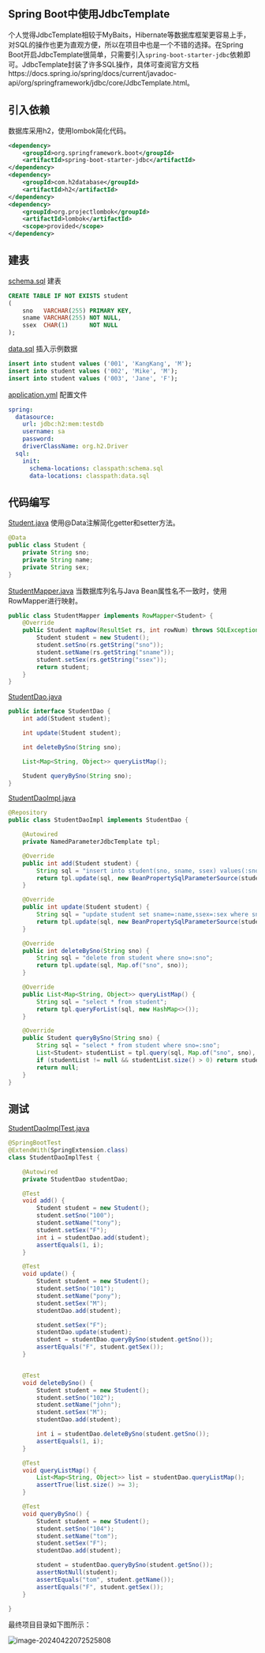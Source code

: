## Spring Boot中使用JdbcTemplate

个人觉得JdbcTemplate相较于MyBaits，Hibernate等数据库框架更容易上手，对SQL的操作也更为直观方便，所以在项目中也是一个不错的选择。在Spring Boot开启JdbcTemplate很简单，只需要引入`spring-boot-starter-jdbc`依赖即可。JdbcTemplate封装了许多SQL操作，具体可查阅官方文档https://docs.spring.io/spring/docs/current/javadoc-api/org/springframework/jdbc/core/JdbcTemplate.html。

## 引入依赖

数据库采用h2，使用lombok简化代码。

```xml
<dependency>
    <groupId>org.springframework.boot</groupId>
    <artifactId>spring-boot-starter-jdbc</artifactId>
</dependency>
<dependency>
    <groupId>com.h2database</groupId>
    <artifactId>h2</artifactId>
</dependency>
<dependency>
    <groupId>org.projectlombok</groupId>
    <artifactId>lombok</artifactId>
    <scope>provided</scope>
</dependency>
```

## 建表

 [schema.sql](src\main\resources\schema.sql) 建表

```sql
CREATE TABLE IF NOT EXISTS student
(
    sno   VARCHAR(255) PRIMARY KEY,
    sname VARCHAR(255) NOT NULL,
    ssex  CHAR(1)      NOT NULL
);
```

 [data.sql](src\main\resources\data.sql) 插入示例数据

```sql
insert into student values ('001', 'KangKang', 'M');
insert into student values ('002', 'Mike', 'M');
insert into student values ('003', 'Jane', 'F');
```

[application.yml](src\main\resources\application.yml) 配置文件

```yml
spring:
  datasource:
    url: jdbc:h2:mem:testdb
    username: sa
    password:
    driverClassName: org.h2.Driver
  sql:
    init:
      schema-locations: classpath:schema.sql
      data-locations: classpath:data.sql
```



## 代码编写

 [Student.java](src\main\java\com\example\demo\bean\Student.java) 使用@Data注解简化getter和setter方法。

```java
@Data
public class Student {
    private String sno;
    private String name;
    private String sex;
}
```

 [StudentMapper.java](src\main\java\com\example\demo\mapper\StudentMapper.java) 当数据库列名与Java Bean属性名不一致时，使用RowMapper进行映射。

```java
public class StudentMapper implements RowMapper<Student> {
    @Override
    public Student mapRow(ResultSet rs, int rowNum) throws SQLException {
        Student student = new Student();
        student.setSno(rs.getString("sno"));
        student.setName(rs.getString("sname"));
        student.setSex(rs.getString("ssex"));
        return student;
    }
}
```

 [StudentDao.java](src\main\java\com\example\demo\dao\StudentDao.java) 

```java
public interface StudentDao {
    int add(Student student);

    int update(Student student);

    int deleteBySno(String sno);

    List<Map<String, Object>> queryListMap();

    Student queryBySno(String sno);
}
```

 [StudentDaoImpl.java](src\main\java\com\example\demo\dao\impl\StudentDaoImpl.java) 

```java
@Repository
public class StudentDaoImpl implements StudentDao {

    @Autowired
    private NamedParameterJdbcTemplate tpl;

    @Override
    public int add(Student student) {
        String sql = "insert into student(sno, sname, ssex) values(:sno, :name, :sex)";
        return tpl.update(sql, new BeanPropertySqlParameterSource(student));
    }

    @Override
    public int update(Student student) {
        String sql = "update student set sname=:name,ssex=:sex where sno=:sno";
        return tpl.update(sql, new BeanPropertySqlParameterSource(student));
    }

    @Override
    public int deleteBySno(String sno) {
        String sql = "delete from student where sno=:sno";
        return tpl.update(sql, Map.of("sno", sno));
    }

    @Override
    public List<Map<String, Object>> queryListMap() {
        String sql = "select * from student";
        return tpl.queryForList(sql, new HashMap<>());
    }

    @Override
    public Student queryBySno(String sno) {
        String sql = "select * from student where sno=:sno";
        List<Student> studentList = tpl.query(sql, Map.of("sno", sno), new StudentMapper());
        if (studentList != null && studentList.size() > 0) return studentList.get(0);
        return null;
    }
}
```

## 测试

 [StudentDaoImplTest.java](src\test\java\com\example\demo\dao\impl\StudentDaoImplTest.java) 

```java
@SpringBootTest
@ExtendWith(SpringExtension.class)
class StudentDaoImplTest {

    @Autowired
    private StudentDao studentDao;

    @Test
    void add() {
        Student student = new Student();
        student.setSno("100");
        student.setName("tony");
        student.setSex("F");
        int i = studentDao.add(student);
        assertEquals(1, i);
    }

    @Test
    void update() {
        Student student = new Student();
        student.setSno("101");
        student.setName("pony");
        student.setSex("M");
        studentDao.add(student);

        student.setSex("F");
        studentDao.update(student);
        student = studentDao.queryBySno(student.getSno());
        assertEquals("F", student.getSex());
    }


    @Test
    void deleteBySno() {
        Student student = new Student();
        student.setSno("102");
        student.setName("john");
        student.setSex("M");
        studentDao.add(student);

        int i = studentDao.deleteBySno(student.getSno());
        assertEquals(1, i);
    }

    @Test
    void queryListMap() {
        List<Map<String, Object>> list = studentDao.queryListMap();
        assertTrue(list.size() >= 3);
    }

    @Test
    void queryBySno() {
        Student student = new Student();
        student.setSno("104");
        student.setName("tom");
        student.setSex("F");
        studentDao.add(student);

        student = studentDao.queryBySno(student.getSno());
        assertNotNull(student);
        assertEquals("tom", student.getName());
        assertEquals("F", student.getSex());
    }

}
```

最终项目目录如下图所示：

![image-20240422072525808](./assets/image-20240422072525808.png)